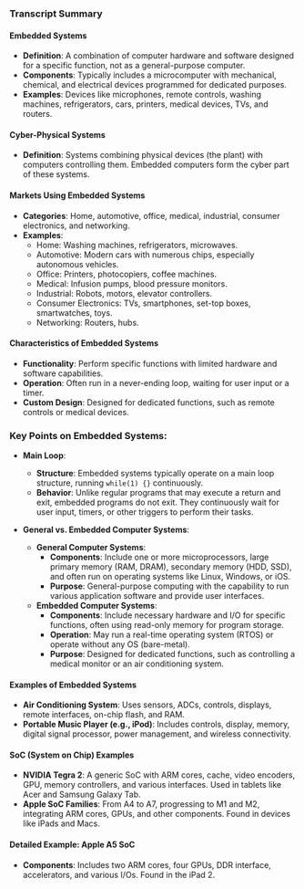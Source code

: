 ### Transcript Summary

#### Embedded Systems
- **Definition**: A combination of computer hardware and software designed for a specific function, not as a general-purpose computer.
- **Components**: Typically includes a microcomputer with mechanical, chemical, and electrical devices programmed for dedicated purposes.
- **Examples**: Devices like microphones, remote controls, washing machines, refrigerators, cars, printers, medical devices, TVs, and routers.

#### Cyber-Physical Systems
- **Definition**: Systems combining physical devices (the plant) with computers controlling them. Embedded computers form the cyber part of these systems.

#### Markets Using Embedded Systems
- **Categories**: Home, automotive, office, medical, industrial, consumer electronics, and networking.
- **Examples**:
  - Home: Washing machines, refrigerators, microwaves.
  - Automotive: Modern cars with numerous chips, especially autonomous vehicles.
  - Office: Printers, photocopiers, coffee machines.
  - Medical: Infusion pumps, blood pressure monitors.
  - Industrial: Robots, motors, elevator controllers.
  - Consumer Electronics: TVs, smartphones, set-top boxes, smartwatches, toys.
  - Networking: Routers, hubs.

#### Characteristics of Embedded Systems
- **Functionality**: Perform specific functions with limited hardware and software capabilities.
- **Operation**: Often run in a never-ending loop, waiting for user input or a timer.
- **Custom Design**: Designed for dedicated functions, such as remote controls or medical devices.

### Key Points on Embedded Systems:

- **Main Loop**:
  - **Structure**: Embedded systems typically operate on a main loop structure, running `while(1) {}` continuously.
  - **Behavior**: Unlike regular programs that may execute a return and exit, embedded programs do not exit. They continuously wait for user input, timers, or other triggers to perform their tasks.

- **General vs. Embedded Computer Systems**:
  - **General Computer Systems**:
    - **Components**: Include one or more microprocessors, large primary memory (RAM, DRAM), secondary memory (HDD, SSD), and often run on operating systems like Linux, Windows, or iOS.
    - **Purpose**: General-purpose computing with the capability to run various application software and provide user interfaces.
  - **Embedded Computer Systems**:
    - **Components**: Include necessary hardware and I/O for specific functions, often using read-only memory for program storage.
    - **Operation**: May run a real-time operating system (RTOS) or operate without any OS (bare-metal).
    - **Purpose**: Designed for dedicated functions, such as controlling a medical monitor or an air conditioning system.

#### Examples of Embedded Systems
- **Air Conditioning System**: Uses sensors, ADCs, controls, displays, remote interfaces, on-chip flash, and RAM.
- **Portable Music Player (e.g., iPod)**: Includes controls, display, memory, digital signal processor, power management, and wireless connectivity.

#### SoC (System on Chip) Examples
- **NVIDIA Tegra 2**: A generic SoC with ARM cores, cache, video encoders, GPU, memory controllers, and various interfaces. Used in tablets like Acer and Samsung Galaxy Tab.
- **Apple SoC Families**: From A4 to A7, progressing to M1 and M2, integrating ARM cores, GPUs, and other components. Found in devices like iPads and Macs.

#### Detailed Example: Apple A5 SoC
- **Components**: Includes two ARM cores, four GPUs, DDR interface, accelerators, and various I/Os. Found in the iPad 2.
